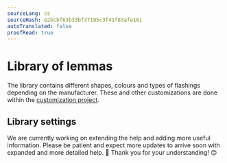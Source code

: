 ```yaml
---
sourceLang: cs
sourceHash: e2bcbf63b33bf37195c3f41f83afe161
autoTranslated: false
proofRead: true
---
```


# Library of lemmas

The library contains different shapes, colours and types of flashings depending on the manufacturer. These and other customizations are done within the [customization project](customisationProject.md).

## Library settings
We are currently working on extending the help and adding more useful information. Please be patient and expect more updates to arrive soon with expanded and more detailed help. 🚀 Thank you for your understanding! 😊